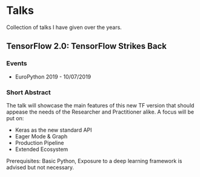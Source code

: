 # Talks

Collection of talks I have given over the years.

## TensorFlow 2.0: TensorFlow Strikes Back

### Events

* EuroPython 2019 - 10/07/2019

### Short Abstract

The talk will showcase the main features of this new TF version that should appease the needs
of the Researcher and Practitioner alike. A focus will be put on:

- Keras as the new standard API
- Eager Mode & Graph
- Production Pipeline
- Extended Ecosystem

Prerequisites: Basic Python, Exposure to a deep learning framework is advised but not necessary.
